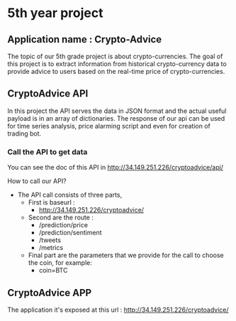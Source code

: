 # 5th year project
## Application name : Crypto-Advice 
The topic of our 5th grade project is about crypto-currencies. The goal of this project is to extract information from historical crypto-currency data to provide advice to users based on the real-time price of crypto-currencies.

## CryptoAdvice API
In this project the API serves the data in JSON format and the actual useful payload is in an array of dictionaries. 
The response of our api can be used for time series analysis, price alarming script and even for creation of trading bot.

### Call the API to get data
You can see the doc of this API in http://34.149.251.226/cryptoadvice/api/

How to call our API? 

* The API call consists of three parts,
    * First is baseurl :
        * http://34.149.251.226/cryptoadvice/
    * Second are the route :
        * /prediction/price
        * /prediction/sentiment
        * /tweets
        * /metrics    
    * Final part are the parameters that we provide for the call to choose the coin, for example: 
        * coin=BTC

## CryptoAdvice APP

The application it's exposed at this url : http://34.149.251.226/cryptoadvice/ 
